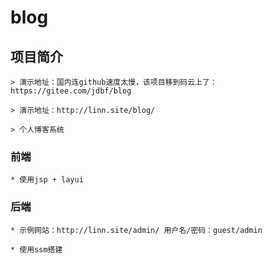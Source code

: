 # blog

## 项目简介

    > 演示地址：国内连github速度太慢，该项目移到码云上了：https://gitee.com/jdbf/blog
    
    > 演示地址：http://linn.site/blog/

    > 个人博客系统

### 前端

    * 使用jsp + layui

### 后端

    * 示例网站：http://linn.site/admin/ 用户名/密码：guest/admin

    * 使用ssm搭建
